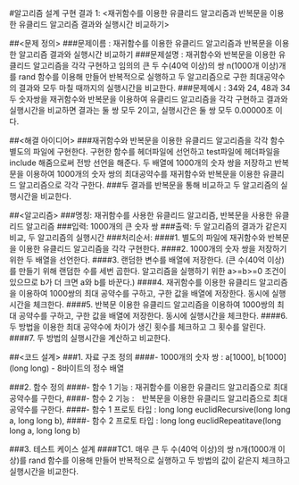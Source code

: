 #알고리즘 설계 구현 결과 1: <재귀함수를 이용한 유클리드 알고리즘과 반복문을 이용한 유클리드 알고리즘 결과와 실행시간 비교하기>

##<문제 정의>
###문제이름 : 재귀함수를 이용한 유클리드 알고리즘과 반복문을 이용한 알고리즘 결과와 실행시간 비교하기
###문제설명 : 재귀함수와 반복문을 이용한 유클리드 알고리즘을 각각 구현하고 임의의 큰 두 수(40억 이상)의 쌍 n(1000개 이상)개를 rand 함수를 이용해 만들어 반복적으로 실행하고 두 알고리즘으로 구한 최대공약수의 결과와 모두 마칠 때까지의 실행시간을 비교한다.
###문제예시 : 34와 24, 48과 34 두 숫자쌍을 재귀함수와 반복문을 이용하여 유클리드 알고리즘을 각각 구현하고 결과와 실행시간을 비교하면 결과는 둘 쌍 모두 2이고, 실행시간은 둘 쌍 모두 0.00000초 이다.

##<해결 아이디어>
###재귀함수와 반복문을 이용한 유클리드 알고리즘을 각각 함수 별도의 파일에 구현한다. 구현한 함수를 헤더파일에 선언하고 test파일에 헤더파일을 include 해줌으로써 전방 선언을 해준다. 두 배열에 1000개의 숫자 쌍을 저장하고 반복문을 이용하여 1000개의 숫자 쌍의 최대공약수를 재귀함수와 반복문을 이용한 유클리드 알고리즘으로 각각 구한다.
###두 결과를 반복문을 통해 비교하고 두 알고리즘의 실행시간을 비교한다.

##<알고리즘>
###명칭: 재귀함수를 사용한 유클리드 알고리즘, 반복문을 사용한 유클리드 알고리즘
###입력: 1000개의 큰 숫자 쌍
###출력: 두 알고리즘의 결과가 같은지 비교, 두 알고리즘의 실행시간
###처리순서:
####1. 별도의 파일에 재귀함수와 반복문을 이용한 유클리드 알고리즘을 각각 구현한다.
####2. 1000개의 숫자 쌍을 저장하기 위한 두 배열을 선언한다. 
####3. 랜덤한 변수를 배열에 저장한다. (큰 수(40억 이상)를 만들기 위해 랜덤한 수를 세번 곱한다. 알고리즘을 실행하기 위한 a>=b>=0 조건이 있으므로 b가 더 크면 a와 b를 바꾼다.)
####4. 재귀함수를 이용한 유클리드 알고리즘을 이용하여 1000쌍의 최대 공약수를 구하고, 구한 값을 배열에 저장한다. 동시에 실행시간을 체크한다.
####5. 반복문 이용한 유클리드 알고리즘을 이용하여 1000쌍의 최대 공약수를 구하고, 구한 값을 배열에 저장한다. 동시에 실행시간을 체크한다.
####6. 두 방법을 이용한 최대 공약수에 차이가 생긴 횟수를 체크하고 그 횟수를 알린다.
####7. 두 방법의 실행시간을 계산하고 비교한다.

##<코드 설계>
###1. 자료 구조 정의
####- 1000개의 숫자 쌍 : a[1000], b[1000] (long long) - 8바이트의 정수 배열

###2. 함수 정의
####- 함수 1 기능 : 재귀함수를 이용한 유클리드 알고리즘으로 최대 공약수를 구한다, 
####- 함수 2 기능 :　반복문을 이용한 유클리드 알고리즘으로 최대 공약수를 구한다.
####- 함수 1 프로토 타입 : long long euclidRecursive(long long a, long long b), 
####- 함수 2 프로토 타입 : long long euclidRepeatitave(long long a, long long b)

###3. 테스트 케이스 설계
####TC1. 매우 큰 두 수(40억 이상)의 쌍 n개(1000개 이상)를 rand 함수를 이용해 만들어 반복적으로 실행하고 두 방법의 값이 같은지 체크하고 실행시간을 비교한다.
